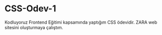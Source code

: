 # CSS-Odev-1
Kodluyoruz Frontend Eğitimi kapsamında yaptığım CSS ödevidir. ZARA web sitesini oluşturmaya çalıştım. 
